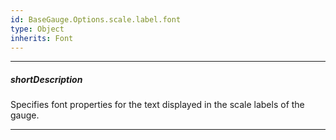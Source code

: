 ```yaml
---
id: BaseGauge.Options.scale.label.font
type: Object
inherits: Font
---
```

---
##### shortDescription
Specifies font properties for the text displayed in the scale labels of the gauge.

---
